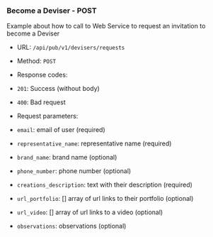 ### Become a Deviser - POST 

Example about how to call to Web Service to request an invitation
to become a Deviser

* URL: `/api/pub/v1/devisers/requests`
* Method: `POST`
* Response codes: 
 * `201`: Success (without body)
 * `400`: Bad request
  
* Request parameters:
 * `email`: email of user (required)
 * `representative_name`: representative name (required)
 * `brand_name`: brand name (optional)
 * `phone_number`: phone number (optional)
 * `creations_description`: text with their description (required)
 * `url_portfolio`: [] array of url links to their portfolio (optional)
 * `url_video`: [] array of url links to a video (optional)
 * `observations`: observations (optional)
